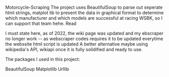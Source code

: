 Motorcycle-Scraping
The project uses BeautifulSoup to parse out seperate html strings, matplot lib to present the data in graphical format
to determine which manufacturer and which models are successful at racing WSBK, so I can support that team hehe. 
Read 

I must state here, as of 2022, the wiki page was updated and my ebscraper no longer work -- as webscraper codes requires it to be updated everytime the webssite html script is updated
A better alternative maybe using wikipedia's API, wikiapi once it is fully solidified and ready to use. 

The packages I used in this project:

BeautifulSoup
Matplotlib
Urllib


